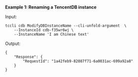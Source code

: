 **Example 1: Renaming a TencentDB instance**



Input: 

```
tccli cdb ModifyDBInstanceName --cli-unfold-argument  \
    --InstanceId cdb-f35wr6wj \
    --InstanceName 'I am Chinese text'
```

Output: 
```
{
    "Response": {
        "RequestId": "1a42feb9-82087f71-6a0031ac-699a92a8"
    }
}
```

